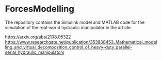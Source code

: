 # ForcesModelling
The repository contains the Simulink model and MATLAB code for the simulation of the real-world hydraulic manipulator in the article:

https://arxiv.org/abs/2108.05322
https://www.researchgate.net/publication/353838453_Mathematical_modelling_and_virtual_decomposition_control_of_heavy-duty_parallel-serial_hydraulic_manipulators
